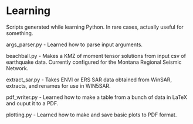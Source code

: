 # Learning
Scripts generated while learning Python. In rare cases, actually useful for something.

args_parser.py - Learned how to parse input arguments.

beachball.py - Makes a KMZ of moment tensor solutions from input csv of earthquake data. Currently configured for the Montana Regional Seismic Network.

extract_sar.py - Takes ENVI or ERS SAR data obtained from WinSAR, extracts, and renames for use in WIN5SAR.

pdf_writer.py - Learned how to make a table from a bunch of data in LaTeX and ouput it to a PDF.

plotting.py - Learned how to make and save basic plots to PDF format.
